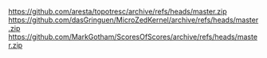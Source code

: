 https://github.com/aresta/topotresc/archive/refs/heads/master.zip
https://github.com/dasGringuen/MicroZedKernel/archive/refs/heads/master.zip
https://github.com/MarkGotham/ScoresOfScores/archive/refs/heads/master.zip
